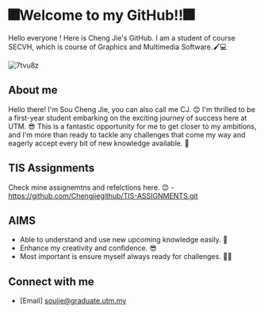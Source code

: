 # 🎆Welcome to my GitHub!!🎆

Hello everyone ! Here is Cheng Jie's GitHub. I am a student of course SECVH, which is course of Graphics and Multimedia Software.🖌️💻

![7tvu8z](https://github.com/Chengjiegithub/Chengjiegithub/assets/148413198/69699e8e-cf03-45ae-bccd-f0eb9e708869)


## About me
Hello there! I'm Sou Cheng Jie,  you can also call me CJ. 😊 I'm thrilled to be a first-year student embarking on the exciting journey of success here at UTM. 😎 This is a fantastic opportunity for me to get closer to my ambitions, and I'm more than ready to tackle any challenges that come my way and eagerly accept every bit of new knowledge available. 😤

## TIS Assignments
Check mine assignemtns and refelctions here. 😊
-https://github.com/Chengjiegithub/TIS-ASSIGNMENTS.git

## AIMS
- Able to understand and use new upcoming knowledge easily. 📖
- Enhance my creativity and confidence. 😎
- Most important is ensure myself always ready for challenges. 🏃‍♀️

## Connect with me
- [Email] soujie@graduate.utm.my




